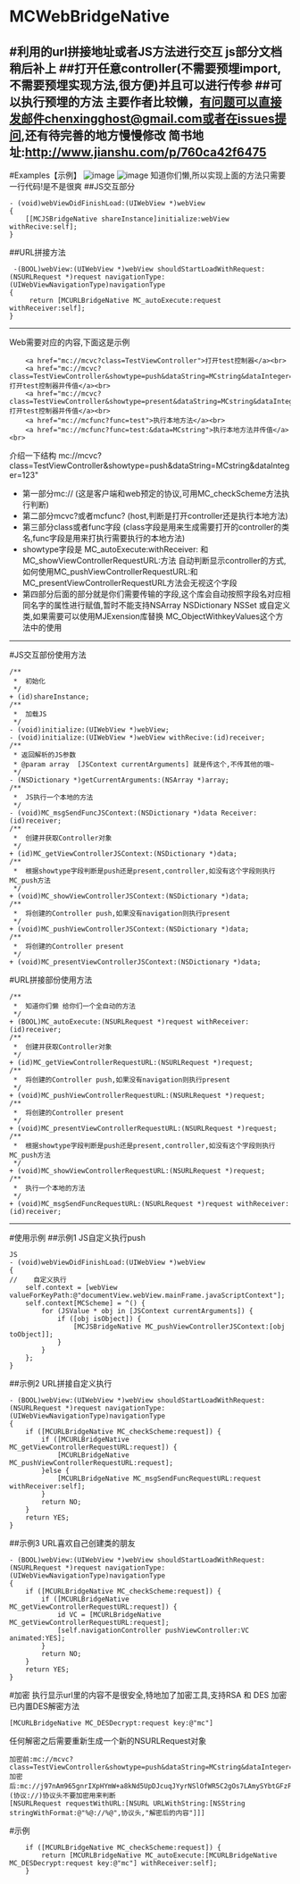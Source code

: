 # MCWebBridgeNative 

#利用的url拼接地址或者JS方法进行交互 js部分文档稍后补上
##打开任意controller(不需要预埋import,不需要预埋实现方法,很方便)并且可以进行传参
##可以执行预埋的方法
主要作者比较懒，有问题可以直接发邮件chenxingghost@gmail.com或者在issues提问,还有待完善的地方慢慢修改
简书地址:http://www.jianshu.com/p/760ca42f6475
---
#Examples【示例】
![image](https://github.com/CZXBigBrother/MCWebBridgeNative/blob/master/Gif/JS.gif)
![image](https://github.com/CZXBigBrother/MCWebBridgeNative/blob/master/Gif/record.gif)
知道你们懒,所以实现上面的方法只需要一行代码!是不是很爽
##JS交互部分
```
- (void)webViewDidFinishLoad:(UIWebView *)webView
{
    [[MCJSBridgeNative shareInstance]initialize:webView withRecive:self];
}
```
##URL拼接方法
```
 -(BOOL)webView:(UIWebView *)webView shouldStartLoadWithRequest:(NSURLRequest *)request navigationType:(UIWebViewNavigationType)navigationType
{
     return [MCURLBridgeNative MC_autoExecute:request withReceiver:self];
}
```
---
Web需要对应的内容,下面这是示例
```
    <a href="mc://mcvc?class=TestViewController">打开test控制器</a><br>
    <a href="mc://mcvc?class=TestViewController&showtype=push&dataString=MCstring&dataInteger=123">push打开test控制器并传值</a><br>
    <a href="mc://mcvc?class=TestViewController&showtype=present&dataString=MCstring&dataInteger=123">present打开test控制器并传值</a><br>
    <a href="mc://mcfunc?func=test">执行本地方法</a><br>
    <a href="mc://mcfunc?func=test:&data=MCstring">执行本地方法并传值</a><br>
```
介绍一下结构
mc://mcvc?class=TestViewController&showtype=push&dataString=MCstring&dataInteger=123"
* 第一部分mc:// (这是客户端和web预定的协议,可用MC_checkScheme方法执行判断)
* 第二部分mcvc?或者mcfunc? (host,判断是打开controller还是执行本地方法)
* 第三部分class或者func字段 (class字段是用来生成需要打开的controller的类名,func字段是用来打执行需要执行的本地方法)
* showtype字段是 MC_autoExecute:withReceiver: 和MC_showViewControllerRequestURL:方法 自动判断显示controller的方式,如何使用MC_pushViewControllerRequestURL:和MC_presentViewControllerRequestURL方法会无视这个字段
* 第四部分后面的部分就是你们需要传输的字段,这个库会自动按照字段名对应相同名字的属性进行赋值,暂时不能支持NSArray NSDictionary NSSet 或自定义类,如果需要可以使用MJExension库替换 MC_ObjectWithkeyValues这个方法中的使用
---
#JS交互部份使用方法
```
/**
 *  初始化
 */
+ (id)shareInstance;
/**
 *  加载JS
 */
- (void)initialize:(UIWebView *)webView;
- (void)initialize:(UIWebView *)webView withRecive:(id)receiver;
/**
 * 返回解析的JS参数
 * @param array  [JSContext currentArguments] 就是传这个,不传其他的哦~
 */
- (NSDictionary *)getCurrentArguments:(NSArray *)array;
/**
 *  JS执行一个本地的方法
 */
- (void)MC_msgSendFuncJSContext:(NSDictionary *)data Receiver:(id)receiver;
/**
 *  创建并获取Controller对象
 */
+ (id)MC_getViewControllerJSContext:(NSDictionary *)data;
/**
 *  根据showtype字段判断是push还是present,controller,如没有这个字段则执行MC_push方法
 */
+ (void)MC_showViewControllerJSContext:(NSDictionary *)data;
/**
 *  将创建的Controller push,如果没有navigation则执行present
 */
+ (void)MC_pushViewControllerJSContext:(NSDictionary *)data;
/**
 *  将创建的Controller present
 */
+ (void)MC_presentViewControllerJSContext:(NSDictionary *)data;
```
#URL拼接部份使用方法
```
/**
 *  知道你们懒 给你们一个全自动的方法
 */
+ (BOOL)MC_autoExecute:(NSURLRequest *)request withReceiver:(id)receiver;
/**
 *  创建并获取Controller对象
 */
+ (id)MC_getViewControllerRequestURL:(NSURLRequest *)request;
/**
 *  将创建的Controller push,如果没有navigation则执行present
 */
+ (void)MC_pushViewControllerRequestURL:(NSURLRequest *)request;
/**
 *  将创建的Controller present
 */
+ (void)MC_presentViewControllerRequestURL:(NSURLRequest *)request;
/**
 *  根据showtype字段判断是push还是present,controller,如没有这个字段则执行MC_push方法
 */
+ (void)MC_showViewControllerRequestURL:(NSURLRequest *)request;
/**
 *  执行一个本地的方法
 */
+ (void)MC_msgSendFuncRequestURL:(NSURLRequest *)request withReceiver:(id)receiver;
```
---
#使用示例
##示例1 JS自定义执行push
```
JS
- (void)webViewDidFinishLoad:(UIWebView *)webView
{
//    自定义执行
    self.context = [webView valueForKeyPath:@"documentView.webView.mainFrame.javaScriptContext"];
    self.context[MCScheme] = ^() {
        for (JSValue * obj in [JSContext currentArguments]) {
            if ([obj isObject]) {
                [MCJSBridgeNative MC_pushViewControllerJSContext:[obj toObject]];
            }
        }
    };
}
```
##示例2 URL拼接自定义执行
```
- (BOOL)webView:(UIWebView *)webView shouldStartLoadWithRequest:(NSURLRequest *)request navigationType:(UIWebViewNavigationType)navigationType
{
    if ([MCURLBridgeNative MC_checkScheme:request]) {
        if ([MCURLBridgeNative MC_getViewControllerRequestURL:request]) {
            [MCURLBridgeNative MC_pushViewControllerRequestURL:request];
        }else {
            [MCURLBridgeNative MC_msgSendFuncRequestURL:request withReceiver:self];
        }
        return NO;
    }
    return YES;
}
```
##示例3 URL喜欢自己创建类的朋友
```
- (BOOL)webView:(UIWebView *)webView shouldStartLoadWithRequest:(NSURLRequest *)request navigationType:(UIWebViewNavigationType)navigationType
{
    if ([MCURLBridgeNative MC_checkScheme:request]) {
        if ([MCURLBridgeNative MC_getViewControllerRequestURL:request]) {
            id VC = [MCURLBridgeNative MC_getViewControllerRequestURL:request];
            [self.navigationController pushViewController:VC animated:YES];
        }
        return NO;
    }
    return YES;
}
```
#加密
执行显示url里的内容不是很安全,特地加了加密工具,支持RSA 和 DES 加密
已内置DES解密方法
```
[MCURLBridgeNative MC_DESDecrypt:request key:@"mc"]
```
任何解密之后需要重新生成一个新的NSURLRequest对象
```
加密前:mc://mcvc?class=TestViewController&showtype=push&dataString=MCstring&dataInteger=123
加密后:mc://j97nAm965gnrIXpHYmW+a8kNd5UpDJcuqJYyrNSlOfWR5C2gOs7LAmySYbtGFzPolyMefbL2IuSLsF1zrEbwNOEZLT7LCQ945mhWKf58hEQ=
(协议://)协议头不要加密用来判断
[NSURLRequest requestWithURL:[NSURL URLWithString:[NSString stringWithFormat:@"%@://%@",协议头,"解密后的内容"]]]

```
#示例
```
    if ([MCURLBridgeNative MC_checkScheme:request]) {
        return [MCURLBridgeNative MC_autoExecute:[MCURLBridgeNative MC_DESDecrypt:request key:@"mc"] withReceiver:self];
    }
```
